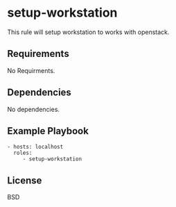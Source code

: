 setup-workstation
=========

This rule will setup workstation to works with openstack.

Requirements
------------

No Requirments.

Dependencies
------------

No dependencies.

Example Playbook
----------------

    - hosts: localhost
      roles:
         - setup-workstation

License
-------

BSD
